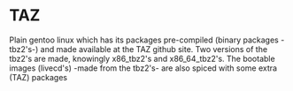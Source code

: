 # TAZ
Plain gentoo linux which has its packages pre-compiled (binary packages -tbz2's-) and made available at the TAZ github site.
Two versions of the tbz2's are made, knowingly x86_tbz2's and x86_64_tbz2's.
The bootable images (livecd's) -made from the tbz2's- are also spiced with some extra (TAZ) packages
